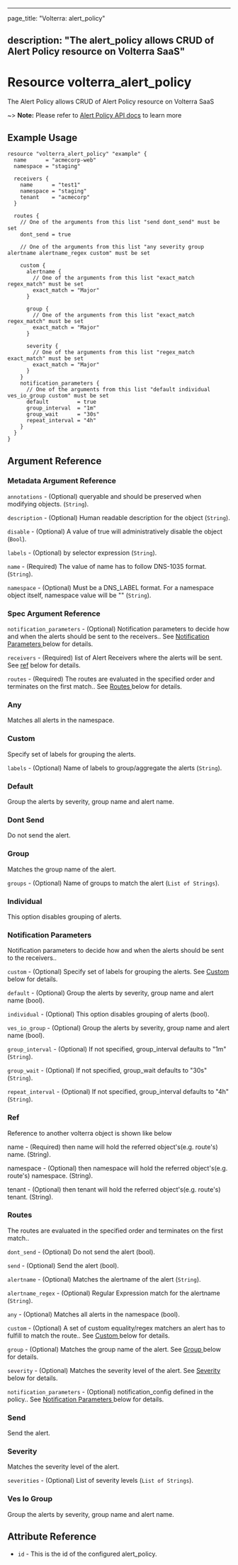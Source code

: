 ---

page_title: "Volterra: alert_policy"

description: "The alert_policy allows CRUD of Alert Policy resource on Volterra SaaS"
-------------------------------------------------------------------------------------

Resource volterra_alert_policy
==============================

The Alert Policy allows CRUD of Alert Policy resource on Volterra SaaS

~> **Note:** Please refer to [Alert Policy API docs](https://volterra.io/docs/api/alert-policy) to learn more

Example Usage
-------------

```hcl
resource "volterra_alert_policy" "example" {
  name      = "acmecorp-web"
  namespace = "staging"

  receivers {
    name      = "test1"
    namespace = "staging"
    tenant    = "acmecorp"
  }

  routes {
    // One of the arguments from this list "send dont_send" must be set
    dont_send = true

    // One of the arguments from this list "any severity group alertname alertname_regex custom" must be set

    custom {
      alertname {
        // One of the arguments from this list "exact_match regex_match" must be set
        exact_match = "Major"
      }

      group {
        // One of the arguments from this list "exact_match regex_match" must be set
        exact_match = "Major"
      }

      severity {
        // One of the arguments from this list "regex_match exact_match" must be set
        exact_match = "Major"
      }
    }
    notification_parameters {
      // One of the arguments from this list "default individual ves_io_group custom" must be set
      default         = true
      group_interval  = "1m"
      group_wait      = "30s"
      repeat_interval = "4h"
    }
  }
}

```

Argument Reference
------------------

### Metadata Argument Reference

`annotations` - (Optional) queryable and should be preserved when modifying objects. (`String`).

`description` - (Optional) Human readable description for the object (`String`).

`disable` - (Optional) A value of true will administratively disable the object (`Bool`).

`labels` - (Optional) by selector expression (`String`).

`name` - (Required) The value of name has to follow DNS-1035 format. (`String`).

`namespace` - (Optional) Must be a DNS_LABEL format. For a namespace object itself, namespace value will be "" (`String`).

### Spec Argument Reference

`notification_parameters` - (Optional) Notification parameters to decide how and when the alerts should be sent to the receivers.. See [Notification Parameters ](#notification-parameters) below for details.

`receivers` - (Required) list of Alert Receivers where the alerts will be sent. See [ref](#ref) below for details.

`routes` - (Required) The routes are evaluated in the specified order and terminates on the first match.. See [Routes ](#routes) below for details.

### Any

Matches all alerts in the namespace.

### Custom

Specify set of labels for grouping the alerts.

`labels` - (Optional) Name of labels to group/aggregate the alerts (`String`).

### Default

Group the alerts by severity, group name and alert name.

### Dont Send

Do not send the alert.

### Group

Matches the group name of the alert.

`groups` - (Optional) Name of groups to match the alert (`List of Strings`).

### Individual

This option disables grouping of alerts.

### Notification Parameters

Notification parameters to decide how and when the alerts should be sent to the receivers..

`custom` - (Optional) Specify set of labels for grouping the alerts. See [Custom ](#custom) below for details.

`default` - (Optional) Group the alerts by severity, group name and alert name (bool).

`individual` - (Optional) This option disables grouping of alerts (bool).

`ves_io_group` - (Optional) Group the alerts by severity, group name and alert name (bool).

`group_interval` - (Optional) If not specified, group_interval defaults to "1m" (`String`).

`group_wait` - (Optional) If not specified, group_wait defaults to "30s" (`String`).

`repeat_interval` - (Optional) If not specified, group_interval defaults to "4h" (`String`).

### Ref

Reference to another volterra object is shown like below

name - (Required) then name will hold the referred object's(e.g. route's) name. (String).

namespace - (Optional) then namespace will hold the referred object's(e.g. route's) namespace. (String).

tenant - (Optional) then tenant will hold the referred object's(e.g. route's) tenant. (String).

### Routes

The routes are evaluated in the specified order and terminates on the first match..

`dont_send` - (Optional) Do not send the alert (bool).

`send` - (Optional) Send the alert (bool).

`alertname` - (Optional) Matches the alertname of the alert (`String`).

`alertname_regex` - (Optional) Regular Expression match for the alertname (`String`).

`any` - (Optional) Matches all alerts in the namespace (bool).

`custom` - (Optional) A set of custom equality/regex matchers an alert has to fulfill to match the route.. See [Custom ](#custom) below for details.

`group` - (Optional) Matches the group name of the alert. See [Group ](#group) below for details.

`severity` - (Optional) Matches the severity level of the alert. See [Severity ](#severity) below for details.

`notification_parameters` - (Optional) notification_config defined in the policy.. See [Notification Parameters ](#notification-parameters) below for details.

### Send

Send the alert.

### Severity

Matches the severity level of the alert.

`severities` - (Optional) List of severity levels (`List of Strings`).

### Ves Io Group

Group the alerts by severity, group name and alert name.

Attribute Reference
-------------------

-	`id` - This is the id of the configured alert_policy.

